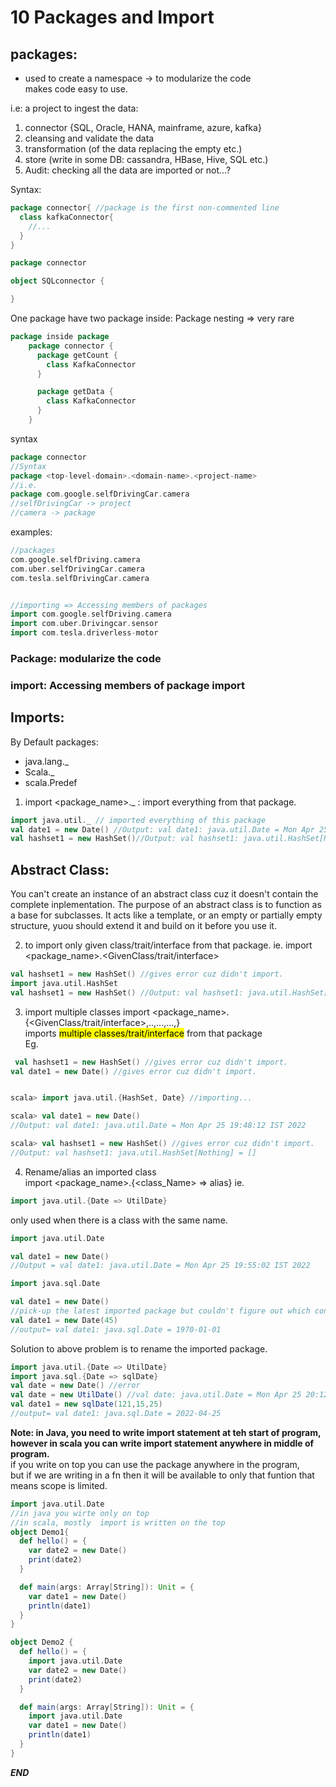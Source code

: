 # 10 Packages and Import
## packages:
* used to create a namespace -> to modularize the code<br>
makes code easy to use.

i.e:  a project to ingest the data:
1. connector {SQL, Oracle, HANA, mainframe, azure, kafka}
2. cleansing and validate the data
3. transformation (of the data replacing the empty etc.)
4. store (write in some DB: cassandra, HBase, Hive, SQL etc.)
5. Audit: checking all the data are imported or not...?

Syntax:
```scala
package connector{ //package is the first non-commented line
  class kafkaConnector{
    //...
  }
}
```
```scala
package connector

object SQLconnector {

}
```
One package have two package inside: Package nesting => very rare
```scala
package inside package
    package connector {
      package getCount {
        class KafkaConnector
      }

      package getData {
        class KafkaConnector
      }
    }
```
syntax
```scala
package connector
//Syntax
package <top-level-domain>.<domain-name>.<project-name>
//i.e.
package com.google.selfDrivingCar.camera
//selfDrivingCar -> project
//camera -> package
```
examples:
```scala
//packages
com.google.selfDriving.camera
com.uber.selfDrivingCar.camera
com.tesla.selfDrivingCar.camera


//importing => Accessing members of packages
import com.google.selfDriving.camera
import com.uber.Drivingcar.sensor
import com.tesla.driverless-motor

```
### Package: modularize the code
### import: Accessing members of package import

## Imports:
By Default packages:
* java.lang._
* Scala._
* scala.Predef

1. import <package_name>._ : import everything from that package.
```scala
import java.util._ // imported everything of this package
val date1 = new Date() //Output: val date1: java.util.Date = Mon Apr 25 19:17:12 IST 2022
val hashset1 = new HashSet()//Output: val hashset1: java.util.HashSet[Nothing] = []

```
## Abstract Class:
You can't create an instance of an abstract class cuz it doesn't contain the complete inplementation.
The purpose of an abstract class is to function as a base for subclasses. It acts like a  template,
or an empty or partially empty structure, yuou should extend it and build on it before you use it.

2.  to import only given class/trait/interface from that package.
ie. import <package_name>.<GivenClass/trait/interface>
```scala
val hashset1 = new HashSet() //gives error cuz didn't import.
import java.util.HashSet
val hashset1 = new HashSet() //Output: val hashset1: java.util.HashSet[Nothing] = []
```
3. import multiple classes
import <package_name>.{<GivenClass/trait/interface>,..,...,...,} <br>
imports <mark>multiple classes/trait/interface</mark> from that package<br>
Eg.
```scala
 val hashset1 = new HashSet() //gives error cuz didn't import.
val date1 = new Date() //gives error cuz didn't import.


scala> import java.util.{HashSet, Date} //importing...

scala> val date1 = new Date()
//Output: val date1: java.util.Date = Mon Apr 25 19:48:12 IST 2022

scala> val hashset1 = new HashSet() //gives error cuz didn't import.
//Output: val hashset1: java.util.HashSet[Nothing] = []

```
4. Rename/alias an imported class<br>
import <package_name>.{<class_Name> => alias}
ie.
```scala
import java.util.{Date => UtilDate}
```
only used when there is a class with the same name.<br>
```scala
import java.util.Date

val date1 = new Date()
//Output = val date1: java.util.Date = Mon Apr 25 19:55:02 IST 2022

import java.sql.Date

val date1 = new Date()
//pick-up the latest imported package but couldn't figure out which constructor to use.
val date1 = new Date(45)
//output= val date1: java.sql.Date = 1970-01-01
```
Solution to above problem is  to rename the imported package.
```scala
import java.util.{Date => UtilDate}
import java.sql.{Date => sqlDate}
val date = new Date() //error
val date = new UtilDate() //val date: java.util.Date = Mon Apr 25 20:12:19 IST 2022
val date1 = new sqlDate(121,15,25)
//output= val date1: java.sql.Date = 2022-04-25
```
**Note: in Java, you need to write import statement at teh start of program, 
<br>however in scala you can write import statement anywhere in middle of program.**
<br>if you write on top you can use the package anywhere in the program, <br>
but if we are writing in a fn then it will be available to only that funtion that means scope is limited.
```scala
import java.util.Date
//in java you wirte only on top
//in scala, mostly  import is written on the top
object Demo1{
  def hello() = {
    var date2 = new Date()
    print(date2)
  }

  def main(args: Array[String]): Unit = {
    var date1 = new Date()
    println(date1)
  }
}
```
```scala
object Demo2 {
  def hello() = {
    import java.util.Date
    var date2 = new Date()
    print(date2)
  }

  def main(args: Array[String]): Unit = {
    import java.util.Date
    var date1 = new Date()
    println(date1)
  }
}
```
*****END*****